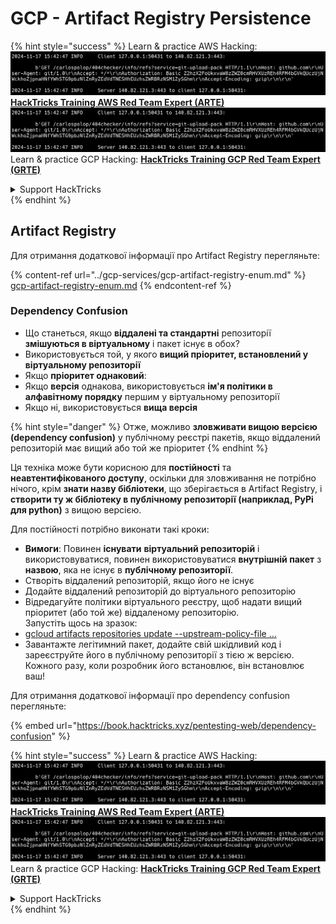 # GCP - Artifact Registry Persistence

{% hint style="success" %}
Learn & practice AWS Hacking:<img src="../../../.gitbook/assets/image (1).png" alt="" data-size="line">[**HackTricks Training AWS Red Team Expert (ARTE)**](https://training.hacktricks.xyz/courses/arte)<img src="../../../.gitbook/assets/image (1).png" alt="" data-size="line">\
Learn & practice GCP Hacking: <img src="../../../.gitbook/assets/image (2).png" alt="" data-size="line">[**HackTricks Training GCP Red Team Expert (GRTE)**<img src="../../../.gitbook/assets/image (2).png" alt="" data-size="line">](https://training.hacktricks.xyz/courses/grte)

<details>

<summary>Support HackTricks</summary>

* Check the [**subscription plans**](https://github.com/sponsors/carlospolop)!
* **Join the** 💬 [**Discord group**](https://discord.gg/hRep4RUj7f) or the [**telegram group**](https://t.me/peass) or **follow** us on **Twitter** 🐦 [**@hacktricks\_live**](https://twitter.com/hacktricks\_live)**.**
* **Share hacking tricks by submitting PRs to the** [**HackTricks**](https://github.com/carlospolop/hacktricks) and [**HackTricks Cloud**](https://github.com/carlospolop/hacktricks-cloud) github repos.

</details>
{% endhint %}

## Artifact Registry

Для отримання додаткової інформації про Artifact Registry перегляньте:

{% content-ref url="../gcp-services/gcp-artifact-registry-enum.md" %}
[gcp-artifact-registry-enum.md](../gcp-services/gcp-artifact-registry-enum.md)
{% endcontent-ref %}

### Dependency Confusion

* Що станеться, якщо **віддалені та стандартні** репозиторії **змішуються в віртуальному** і пакет існує в обох?
* Використовується той, у якого **вищий пріоритет, встановлений у віртуальному репозиторії**
* Якщо **пріоритет однаковий**:
* Якщо **версія** однакова, використовується **ім'я політики в алфавітному порядку** першим у віртуальному репозиторії
* Якщо ні, використовується **вища версія**

{% hint style="danger" %}
Отже, можливо **зловживати вищою версією (dependency confusion)** у публічному реєстрі пакетів, якщо віддалений репозиторій має вищий або той же пріоритет
{% endhint %}

Ця техніка може бути корисною для **постійності** та **неавтентифікованого доступу**, оскільки для зловживання не потрібно нічого, крім **знати назву бібліотеки**, що зберігається в Artifact Registry, і **створити ту ж бібліотеку в публічному репозиторії (наприклад, PyPi для python)** з вищою версією.

Для постійності потрібно виконати такі кроки:

* **Вимоги**: Повинен **існувати** **віртуальний репозиторій** і використовуватися, повинен використовуватися **внутрішній пакет** з **назвою**, яка не існує в **публічному репозиторії**.
* Створіть віддалений репозиторій, якщо його не існує
* Додайте віддалений репозиторій до віртуального репозиторію
* Відредагуйте політики віртуального реєстру, щоб надати вищий пріоритет (або той же) віддаленому репозиторію.\
Запустіть щось на зразок:
* [gcloud artifacts repositories update --upstream-policy-file ...](https://cloud.google.com/sdk/gcloud/reference/artifacts/repositories/update#--upstream-policy-file)
* Завантажте легітимний пакет, додайте свій шкідливий код і зареєструйте його в публічному репозиторії з тією ж версією. Кожного разу, коли розробник його встановлює, він встановлює ваш!

Для отримання додаткової інформації про dependency confusion перегляньте:

{% embed url="https://book.hacktricks.xyz/pentesting-web/dependency-confusion" %}

{% hint style="success" %}
Learn & practice AWS Hacking:<img src="../../../.gitbook/assets/image (1).png" alt="" data-size="line">[**HackTricks Training AWS Red Team Expert (ARTE)**](https://training.hacktricks.xyz/courses/arte)<img src="../../../.gitbook/assets/image (1).png" alt="" data-size="line">\
Learn & practice GCP Hacking: <img src="../../../.gitbook/assets/image (2).png" alt="" data-size="line">[**HackTricks Training GCP Red Team Expert (GRTE)**<img src="../../../.gitbook/assets/image (2).png" alt="" data-size="line">](https://training.hacktricks.xyz/courses/grte)

<details>

<summary>Support HackTricks</summary>

* Check the [**subscription plans**](https://github.com/sponsors/carlospolop)!
* **Join the** 💬 [**Discord group**](https://discord.gg/hRep4RUj7f) or the [**telegram group**](https://t.me/peass) or **follow** us on **Twitter** 🐦 [**@hacktricks\_live**](https://twitter.com/hacktricks\_live)**.**
* **Share hacking tricks by submitting PRs to the** [**HackTricks**](https://github.com/carlospolop/hacktricks) and [**HackTricks Cloud**](https://github.com/carlospolop/hacktricks-cloud) github repos.

</details>
{% endhint %}
